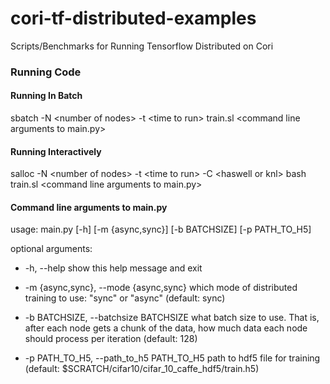 # cori-tf-distributed-examples
Scripts/Benchmarks for Running Tensorflow Distributed on Cori
### Running Code
#### Running In Batch
sbatch -N \<number of nodes\> -t \<time to run\> train.sl \<command line arguments to main.py\>

#### Running Interactively
salloc -N \<number of nodes\> -t \<time to run\> -C \<haswell or knl\>
bash train.sl \<command line arguments to main.py\>

#### Command line arguments to main.py
  
usage: main.py [-h] [-m {async,sync}] [-b BATCHSIZE] [-p PATH_TO_H5]

optional arguments:
  * -h, --help            show this help message and exit
  
  * -m {async,sync}, --mode {async,sync}
                        which mode of distributed training to use: "sync" or
                        "async" (default: sync)
                        
  * -b BATCHSIZE, --batchsize BATCHSIZE
                        what batch size to use. That is, after each node gets
                        a chunk of the data, how much data each node should
                        process per iteration (default: 128)
                        
 * -p PATH_TO_H5, --path_to_h5 PATH_TO_H5
                        path to hdf5 file for training (default: $SCRATCH/cifar10/cifar_10_caffe_hdf5/train.h5)
